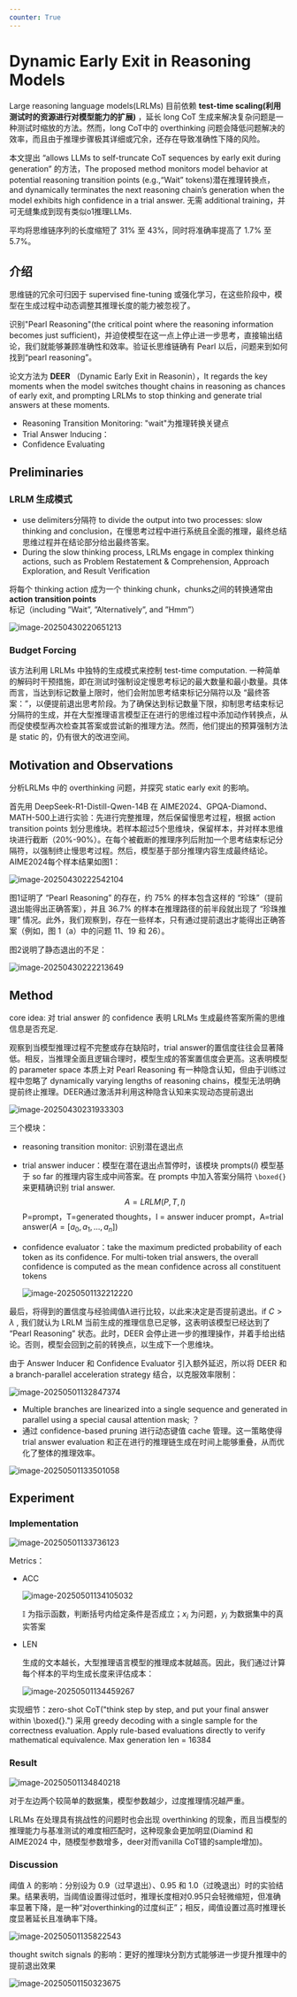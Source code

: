 ```yaml
---
counter: True   
---
```




# Dynamic Early Exit in Reasoning Models

Large reasoning language models(LRLMs) 目前依赖 **test-time scaling(利用测试时的资源进行对模型能力的扩展)** ，延长 long CoT 生成来解决复杂问题是一种测试时缩放的方法。然而，long CoT中的 overthinking 问题会降低问题解决的效率，而且由于推理步骤极其详细或冗余，还存在导致准确性下降的风险。

本文提出 “allows LLMs to self-truncate CoT sequences by early exit during generation” 的方法，The proposed method monitors model behavior at potential reasoning transition points (e.g.,“Wait” tokens)潜在推理转换点， and dynamically terminates the next reasoning chain’s generation when the model exhibits high confidence in a trial answer. 无需 additional training，并可无缝集成到现有类似o1推理LLMs.

平均将思维链序列的长度缩短了 31% 至 43%，同时将准确率提高了 1.7% 至 5.7%。

## 介绍

思维链的冗余可归因于 supervised fine-tuning 或强化学习，在这些阶段中，模型在生成过程中动态调整其推理长度的能力被忽视了。

识别"Pearl Reasoning"(the critical point where the reasoning information becomes just sufficient)，并迫使模型在这一点上停止进一步思考，直接输出结论，我们就能够兼顾准确性和效率。验证长思维链确有 Pearl 以后，问题来到如何找到“pearl reasoning”。

论文方法为 **DEER** （Dynamic Early Exit in Reasonin），It regards the key moments when the model switches thought chains in reasoning as chances of early exit,  and prompting LRLMs to stop thinking and generate trial answers at these moments.

- Reasoning Transition Monitoring: "wait"为推理转换关键点
- Trial Answer Inducing：
- Confidence Evaluating

##  Preliminaries

### LRLM 生成模式

- use delimiters分隔符 to divide the output into two processes: slow thinking and conclusion，在慢思考过程中进行系统且全面的推理，最终总结思维过程并在结论部分给出最终答案。
- During the slow thinking process, LRLMs engage in complex thinking actions, such as Problem Restatement & Comprehension, Approach Exploration, and Result Verification

将每个 thinking action 成为一个 thinking chunk，chunks之间的转换通常由 **action transition points** 标记（including ”Wait”, ”Alternatively”, and ”Hmm”）

![image-20250430220651213](./Dynamic%20Early%20Exit%20in%20Reasoning%20Models.assets/image-20250430220651213.png)

### Budget Forcing

该方法利用 LRLMs 中独特的生成模式来控制 test-time computation. 一种简单的解码时干预措施，即在测试时强制设定慢思考标记的最大数量和最小数量。具体而言，当达到标记数量上限时，他们会附加思考结束标记分隔符以及 “最终答案：”，以便提前退出思考阶段。为了确保达到标记数量下限，抑制思考结束标记分隔符的生成，并在大型推理语言模型正在进行的思维过程中添加动作转换点，从而促使模型再次检查其答案或尝试新的推理方法。然而，他们提出的预算强制方法是 static 的，仍有很大的改进空间。



## Motivation and Observations

分析LRLMs 中的 overthinking 问题，并探究 static early exit 的影响。

首先用 DeepSeek-R1-Distill-Qwen-14B 在 AIME2024、GPQA-Diamond、MATH-500上进行实验：先进行完整推理，然后保留慢思考过程，根据 action transition points 划分思维块。若样本超过5个思维块，保留样本，并对样本思维块进行截断（20%-90%）。在每个被截断的推理序列后附加一个思考结束标记分隔符，以强制终止慢思考过程。然后，模型基于部分推理内容生成最终结论。AIME2024每个样本结果如图1：

![image-20250430222542104](./Dynamic%20Early%20Exit%20in%20Reasoning%20Models.assets/image-20250430222542104.png)

图1证明了 “Pearl Reasoning” 的存在，约 75% 的样本包含这样的 “珍珠”（提前退出能得出正确答案），并且 36.7% 的样本在推理路径的前半段就出现了 “珍珠推理” 情况。此外，我们观察到，存在一些样本，只有通过提前退出才能得出正确答案（例如，图 1（a）中的问题 11、19 和 26）。

图2说明了静态退出的不足：

![image-20250430222213649](./Dynamic%20Early%20Exit%20in%20Reasoning%20Models.assets/image-20250430222213649.png)



## Method

core idea: 对 trial answer 的 confidence 表明 LRLMs 生成最终答案所需的思维信息是否充足. 

观察到当模型推理过程不完整或存在缺陷时，trial answer的置信度往往会显著降低。相反，当推理全面且逻辑合理时，模型生成的答案置信度会更高。这表明模型的 parameter space 本质上对 Pearl Reasoning 有一种隐含认知，但由于训练过程中忽略了 dynamically varying lengths of reasoning chains，模型无法明确提前终止推理。DEER通过激活并利用这种隐含认知来实现动态提前退出

![image-20250430231933303](./Dynamic%20Early%20Exit%20in%20Reasoning%20Models.assets/image-20250430231933303.png)

三个模块：

- reasoning transition monitor: 识别潜在退出点

- trial answer inducer：模型在潜在退出点暂停时，该模块 prompts($I$) 模型基于 so far 的推理内容生成中间答案。在 prompts 中加入答案分隔符 `\boxed{}` 来更精确识别 trial answer.
  $$
  A = LRLM(P,T,I)
  $$
  P=prompt，T=generated thoughts，I = answer inducer prompt，A=trial answer($A=[a_0,a_1,...,a_n]$)

- confidence evaluator：take the maximum predicted probability of each token as its confidence. For multi-token trial answers, the overall confidence is computed as the mean confidence across all constituent tokens

  ![image-20250501132212220](C:/Users/shise/AppData/Roaming/Typora/typora-user-images/image-20250501132212220.png)

最后，将得到的置信度与经验阈值*λ*进行比较，以此来决定是否提前退出。if $C>\lambda$ , 我们就认为 LRLM 当前生成的推理信息已足够，这表明该模型已经达到了 “Pearl Reasoning” 状态。此时，DEER 会停止进一步的推理操作，并着手给出结论。否则，模型会回到之前的转换点，以生成下一个思维块。



由于 Answer Inducer 和 Confidence Evaluator 引入额外延迟，所以将 DEER 和 a branch-parallel acceleration strategy 结合，以克服效率限制：

![image-20250501132847374](./Dynamic%20Early%20Exit%20in%20Reasoning%20Models.assets/image-20250501132847374.png)

- Multiple branches are linearized into a single sequence and generated in parallel using a special causal attention mask; ？
- 通过 confidence-based pruning 进行动态键值 cache 管理。这一策略使得 trial answer evaluation 和正在进行的推理链生成在时间上能够重叠，从而优化了整体的推理效率。

![image-20250501133501058](./Dynamic%20Early%20Exit%20in%20Reasoning%20Models.assets/image-20250501133501058.png)



## Experiment

### Implementation

![image-20250501133736123](./Dynamic%20Early%20Exit%20in%20Reasoning%20Models.assets/image-20250501133736123.png)

Metrics：

- ACC

  ![image-20250501134105032](./Dynamic%20Early%20Exit%20in%20Reasoning%20Models.assets/image-20250501134105032.png)

  $\mathbb{I}$ 为指示函数，判断括号内给定条件是否成立；$x_i$ 为问题，$y_i$ 为数据集中的真实答案

- LEN

  生成的文本越长，大型推理语言模型的推理成本就越高。因此，我们通过计算每个样本的平均生成长度来评估成本：

  ![image-20250501134459267](./Dynamic%20Early%20Exit%20in%20Reasoning%20Models.assets/image-20250501134459267.png)

实现细节：zero-shot CoT("think step by step, and put your final answer within \boxed{}.") 采用 greedy decoding with a single sample for the correctness evaluation. Apply rule-based evaluations directly to verify mathematical equivalence. Max generation len = 16384

###  Result

![image-20250501134840218](./Dynamic%20Early%20Exit%20in%20Reasoning%20Models.assets/image-20250501134840218.png)

对于左边两个较简单的数据集，模型参数越少，过度推理情况越严重。

LRLMs 在处理具有挑战性的问题时也会出现 overthinking 的现象，而且当模型的推理能力与基准测试的难度相匹配时，这种现象会更加明显(Diamind 和 AIME2024 中，随模型参数增多，deer对而vanilla CoT错的sample增加)。

###  Discussion

阈值 $\lambda$ 的影响：分别设为 0.9（过早退出）、0.95 和 1.0（过晚退出）时的实验结果。结果表明，当阈值设置得过低时，推理长度相对0.95只会轻微缩短，但准确率显著下降，是一种“对overthinking的过度纠正”；相反，阈值设置过高时推理长度显著延长且准确率下降。

![image-20250501135822543](./Dynamic%20Early%20Exit%20in%20Reasoning%20Models.assets/image-20250501135822543.png)

thought switch signals 的影响：更好的推理块分割方式能够进一步提升推理中的提前退出效果

![image-20250501150323675](./Dynamic%20Early%20Exit%20in%20Reasoning%20Models.assets/image-20250501150323675.png)



























